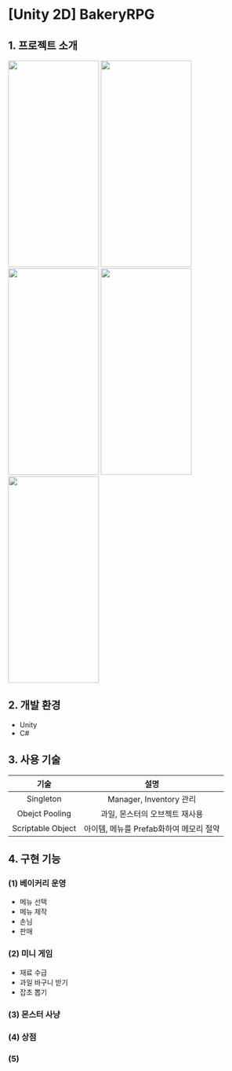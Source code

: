 # [Unity 2D] BakeryRPG

## 1. 프로젝트 소개
<img src = "https://github.com/SeoJeong1105/BakeryRPG/assets/66478240/87290cc3-8acb-4b30-af63-09fb969e5ee9" width = 185 height = 420>
<img src = "https://github.com/SeoJeong1105/BakeryRPG/assets/66478240/ec4e1fae-33de-468a-acaf-828f6ae3849d" width = 185 height = 420>
<img src = "https://github.com/SeoJeong1105/BakeryRPG/assets/66478240/dc1a9028-bfbf-496c-bee6-cf4f6fa58ade" width = 185 height = 420>
<img src = "https://github.com/SeoJeong1105/BakeryRPG/assets/66478240/7959a857-766d-4533-ac8d-2f51ceca4dc3" width = 185 height = 420>
<img src = "https://github.com/SeoJeong1105/BakeryRPG/assets/66478240/a60e0626-541b-463c-b754-16adba5d8852" width = 185 height = 420>

## 2. 개발 환경
* Unity
* C#

## 3. 사용 기술
|기술|설명|
|:---------:|:-----------:|
|Singleton|Manager, Inventory 관리|
|Obejct Pooling|과일, 몬스터의 오브젝트 재사용|
|Scriptable Object|아이템, 메뉴를 Prefab화하여 메모리 절약|
  
## 4. 구현 기능
### (1) 베이커리 운영
* 메뉴 선택
* 메뉴 제작
* 손님
* 판매

### (2) 미니 게임
* 재료 수급
* 과일 바구니 받기
* 잡초 뽑기

### (3) 몬스터 사냥

### (4) 상점

### (5) 
